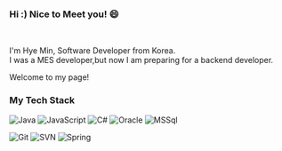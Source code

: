 ### Hi :) Nice to Meet you! 😄
<br>

I'm Hye Min, Software Developer from Korea. <br>
I was a MES developer,but now I am preparing for a backend developer.

Welcome to my page!<br>


### My Tech Stack
![Java](https://img.shields.io/badge/JAVA-3776AB.svg?&style=for-the-badge&logo=JAVA&logoColor=White)
![JavaScript](https://img.shields.io/badge/JavaScript-F7DF1E.svg?&style=for-the-badge&logo=JavaScript&logoColor=black)
![C#](https://img.shields.io/badge/C%23-orange.svg?&style=for-the-badge&logo=%23&logoColor=Orange)
![Oracle](https://img.shields.io/badge/Oracle-F80000.svg?&style=for-the-badge&logo=Oracle&logoColor=black)
![MSSql](https://img.shields.io/badge/MSSql-CC2927.svg?&style=for-the-badge&logo=MSSql&logoColor=White)

![Git](https://img.shields.io/badge/Git-F05032.svg?&style=for-the-badge&logo=Git&logoColor=black)
![SVN](https://img.shields.io/badge/SVN-F05032.svg?&style=for-the-badge&logo=SVN&logoColor=black)
![Spring](https://img.shields.io/badge/Spring-6DB33F.svg?&style=for-the-badge&logo=Spring&logoColor=black)

<!--

<img alt="Java" src ="https://img.shields.io/badge/JAVA-3776AB.svg?&style=for-the-badge&logo=JAVA&logoColor=White"/>
<img alt="JavaScript" src ="https://img.shields.io/badge/JavaScript-F7DF1E.svg?&style=for-the-badge&logo=JavaScript&logoColor=black"/>
<img src="https://img.shields.io/badge/기술이름-#제외색상번호?style=for-the-badge&logo=아이콘이름&logoColor=white">
**polarHub25/polarHub25** is a ✨ _special_ ✨ repository because its `README.md` (this file) appears on your GitHub profile.

Here are some ideas to get you started:

- 🔭 I’m currently working on ...
- 🌱 I’m currently learning ...
- 👯 I’m looking to collaborate on ...
- 🤔 I’m looking for help with ...
- 💬 Ask me about ...
- 📫 How to reach me: ...
- 😄 Pronouns: ...
- ⚡ Fun fact: ...
-->
